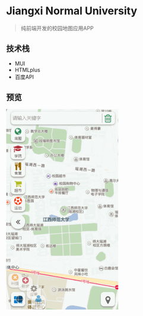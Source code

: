 # Jiangxi Normal University

> 纯前端开发的校园地图应用APP

## 技术栈
- MUI
- HTMLplus
- 百度API

## 预览
![001](dist/01.gif)

